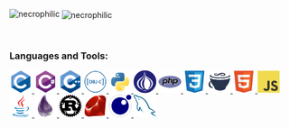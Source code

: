<p><img align="left" src="https://github-readme-stats.vercel.app/api?username=hecadothru&show_icons=true&theme=tokyonight" alt="necrophilic" /></p>

<p>&nbsp;<img align="center" src="https://github-readme-stats.vercel.app/api/top-langs/?username=hecadothru&layout=compact&theme=tokyonight" alt="necrophilic" /></p>
<br>

<h3 align="left">Languages and Tools:</h3>
<p align="left"> 
 
<a href="" target="_blank"> 
<img src="https://raw.githubusercontent.com/devicons/devicon/master/icons/c/c-original.svg" alt="clang" width="40" height="40"/> </a> 
 
<a href="https://www.w3schools.com/cs/" target="_blank"> 
<img src="https://raw.githubusercontent.com/devicons/devicon/master/icons/csharp/csharp-original.svg" alt="cpplang" width="40" height="40"/> </a> 

<a href="https://www.w3schools.com/cpp/" target="_blank"> 
<img src="https://raw.githubusercontent.com/devicons/devicon/master/icons/cplusplus/cplusplus-original.svg" alt="cpplang" width="40" height="40"/> </a> 

<a href="" target="_blank"> 
<img src="https://raw.githubusercontent.com/devicons/devicon/master/icons/objectivec/objectivec-plain.svg" alt="objc" width="40" height="40"/> </a> 

<a href="https://www.python.org" target="_blank"> 
<img src="https://raw.githubusercontent.com/devicons/devicon/master/icons/python/python-original.svg" alt="python" width="40" height="40"/> </a> 

<a href="https://www.perl.org" target="_blank"> 
<img src="https://raw.githubusercontent.com/devicons/devicon/master/icons/perl/perl-original.svg" alt="perl" width="40" height="40"/> </a> 

<a href="https://www.php.net" target="_blank"> 
<img src="https://raw.githubusercontent.com/devicons/devicon/master/icons/php/php-original.svg" alt="php" width="40" height="40"/> </a> 

<a href="" target="_blank"> 
<img src="https://raw.githubusercontent.com/devicons/devicon/master/icons/css3/css3-original.svg" alt="css3" width="40" height="40"/> </a> 

<a href="https://coffeescript.org" target="_blank"> 
<img src="https://raw.githubusercontent.com/devicons/devicon/master/icons/coffeescript/coffeescript-original.svg" alt="coffeescript" width="40" height="40"/> </a>
 
<a href="https://www.w3schools.com/html/" target="_blank"> 
<img src="https://raw.githubusercontent.com/devicons/devicon/master/icons/html5/html5-original.svg" alt="html5" width="40" height="40"/> </a>

<a href="https://www.w3schools.com/js" target="_blank"> 
<img src="https://raw.githubusercontent.com/devicons/devicon/master/icons/javascript/javascript-original.svg" alt="js" width="40" height="40"/> </a>
 
<a href="https://www.java.com" target="_blank"> 
<img src="https://raw.githubusercontent.com/devicons/devicon/master/icons/java/java-original.svg" alt="java" width="40" height="40"/> </a>
 
<a href="https://elixir-lang.org" target="_blank"> 
<img src="https://raw.githubusercontent.com/devicons/devicon/master/icons/elixir/elixir-original.svg" alt="elixir" width="40" height="40"/> </a>
 
<a href="https://www.rust-lang.org" target="_blank"> 
<img src="https://raw.githubusercontent.com/devicons/devicon/master/icons/rust/rust-plain.svg" alt="rust" width="40" height="40"/> </a>
 
<a href="https://www.ruby-lang.org/en/" target="_blank"> 
<img src="https://raw.githubusercontent.com/devicons/devicon/master/icons/ruby/ruby-original.svg" alt="ruby" width="40" height="40"/> </a> 
 
<a href="https://www.lua.org" target="_blank"> 
<img src="https://raw.githubusercontent.com/devicons/devicon/master/icons/lua/lua-original.svg" alt="lua" width="40" height="40"/> </a> 
 
<a href="https://www.mysql.com" target="_blank"> 
<img src="https://raw.githubusercontent.com/devicons/devicon/master/icons/mysql/mysql-original.svg" alt="mysql" width="40" height="40"/> </a> 
 
</p>
